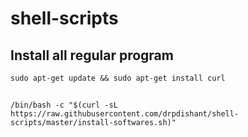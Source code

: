 # shell-scripts
## Install all regular program 
``` sudo apt-get update && sudo apt-get install curl ```
##
```/bin/bash -c "$(curl -sL https://raw.githubusercontent.com/drpdishant/shell-scripts/master/install-softwares.sh)"```

